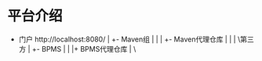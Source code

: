 # 平台介绍

+ 门户 http://localhost:8080/
|
+- Maven组
| |
| +- Maven代理仓库
| |
| \第三方
|
+- BPMS
| | 
|+ BPMS代理仓库
| \
